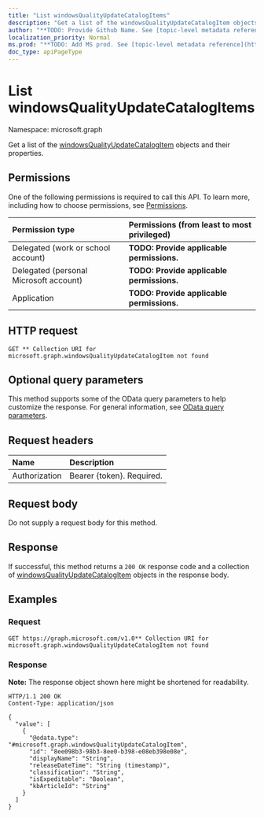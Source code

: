 ```yaml
---
title: "List windowsQualityUpdateCatalogItems"
description: "Get a list of the windowsQualityUpdateCatalogItem objects and their properties."
author: "**TODO: Provide Github Name. See [topic-level metadata reference](https://msgo.azurewebsites.net/add/document/guidelines/metadata.html#topic-level-metadata)**"
localization_priority: Normal
ms.prod: "**TODO: Add MS prod. See [topic-level metadata reference](https://msgo.azurewebsites.net/add/document/guidelines/metadata.html#topic-level-metadata)**"
doc_type: apiPageType
---
```


# List windowsQualityUpdateCatalogItems
Namespace: microsoft.graph



Get a list of the [windowsQualityUpdateCatalogItem](../resources/windowsqualityupdatecatalogitem.md) objects and their properties.

## Permissions
One of the following permissions is required to call this API. To learn more, including how to choose permissions, see [Permissions](/graph/permissions-reference).

|Permission type|Permissions (from least to most privileged)|
|:---|:---|
|Delegated (work or school account)|**TODO: Provide applicable permissions.**|
|Delegated (personal Microsoft account)|**TODO: Provide applicable permissions.**|
|Application|**TODO: Provide applicable permissions.**|

## HTTP request

<!-- {
  "blockType": "ignored"
}
-->
``` http
GET ** Collection URI for microsoft.graph.windowsQualityUpdateCatalogItem not found
```

## Optional query parameters
This method supports some of the OData query parameters to help customize the response. For general information, see [OData query parameters](/graph/query-parameters).

## Request headers
|Name|Description|
|:---|:---|
|Authorization|Bearer {token}. Required.|

## Request body
Do not supply a request body for this method.

## Response

If successful, this method returns a `200 OK` response code and a collection of [windowsQualityUpdateCatalogItem](../resources/windowsqualityupdatecatalogitem.md) objects in the response body.

## Examples

### Request
<!-- {
  "blockType": "request",
  "name": "list_windowsqualityupdatecatalogitem"
}
-->
``` http
GET https://graph.microsoft.com/v1.0** Collection URI for microsoft.graph.windowsQualityUpdateCatalogItem not found
```


### Response
**Note:** The response object shown here might be shortened for readability.
<!-- {
  "blockType": "response",
  "truncated": true,
  "@odata.type": "Collection(microsoft.graph.windowsQualityUpdateCatalogItem)"
}
-->
``` http
HTTP/1.1 200 OK
Content-Type: application/json

{
  "value": [
    {
      "@odata.type": "#microsoft.graph.windowsQualityUpdateCatalogItem",
      "id": "8ee098b3-98b3-8ee0-b398-e08eb398e08e",
      "displayName": "String",
      "releaseDateTime": "String (timestamp)",
      "classification": "String",
      "isExpeditable": "Boolean",
      "kbArticleId": "String"
    }
  ]
}
```

